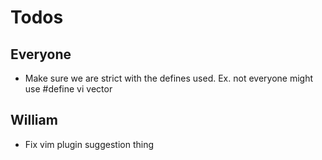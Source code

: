 # Todos
## Everyone
* Make sure we are strict with the defines used. Ex. not everyone might use #define vi vector<int>

## William
* Fix vim plugin suggestion thing
